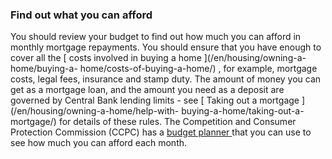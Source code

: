 ###  Find out what you can afford  

You should review your budget to find out how much you can afford in monthly
mortgage repayments. You should ensure that you have enough to cover all the [
costs involved in buying a home ](/en/housing/owning-a-home/buying-a-
home/costs-of-buying-a-home/) , for example, mortgage costs, legal fees,
insurance and stamp duty. The amount of money you can get as a mortgage loan,
and the amount you need as a deposit are governed by Central Bank lending
limits - see [ Taking out a mortgage ](/en/housing/owning-a-home/help-with-
buying-a-home/taking-out-a-mortgage/) for details of these rules. The
Competition and Consumer Protection Commission (CCPC) has a [ budget planner
](https://www.ccpc.ie/consumers/tools-and-calculators/budget-planner/) that
you can use to see how much you can afford each month.
